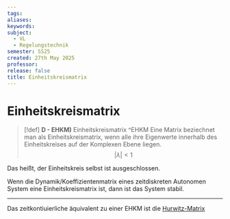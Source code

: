 ```yaml
---
tags: 
aliases: 
keywords: 
subject:
  - VL
  - Regelungstechnik
semester: SS25
created: 27th May 2025
professor:
release: false
title: Einheitskreismatrix
---
```


# Einheitskreismatrix

> [!def] **D - EHKM)** Einheitskreismatrix ^EHKM
> Eine Matrix beziechnet man als Einheitskreismatrix, wenn alle ihre Eigenwerte innerhalb des Einheitskreises auf der Komplexen Ebene liegen.
> $$\lvert \lambda \rvert < 1$$

Das heißt, der Einheitskreis selbst ist ausgeschlossen.

Wenn die Dynamik/Koeffizientenmatrix eines zeitdiskreten Autonomen System eine Einheitskreismatrix ist, dann ist das System stabil.

---

Das zeitkontiuierliche äquivalent zu einer EHKM ist die [Hurwitz-Matrix](../Mathematik/Analysis/Hurwitz-Matrix.md) 